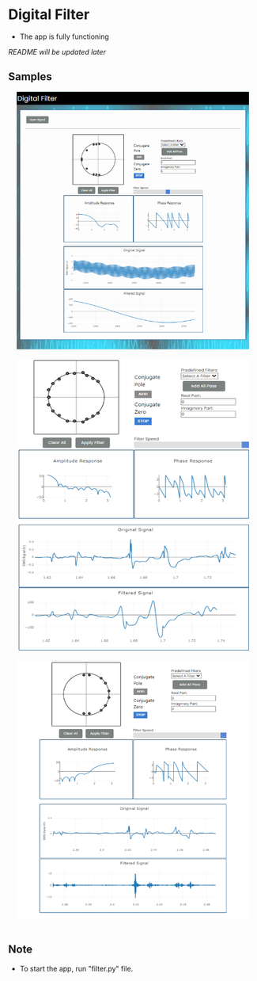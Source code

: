 # Digital Filter

* The app is fully functioning 

 *README will be updated later*

## Samples

<p align="center">
    <img src="web/images/sample03.PNG" width="470" height="520"/><br><br>
    <img src="web/images/Screenshot (5321).PNG" width="470" height="590"/><br><br>
    <img src="web/images/Screenshot (5326)-2.PNG" width="470" height="520"/><br><br>
</p>

## Note
* To start the app, run "filter.py" file.
